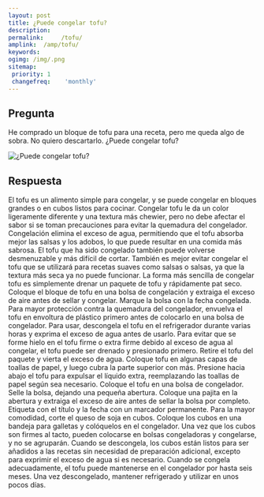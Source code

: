 ```yaml
---
layout: post
title: ¿Puede congelar tofu?  
description: 
permalink:     /tofu/
amplink:  /amp/tofu/
keywords: 
ogimg: /img/.png
sitemap:
 priority: 1
 changefreq:    'monthly'
---
```




## Pregunta

He comprado un bloque de tofu para una receta, pero me queda algo de sobra. No quiero descartarlo. ¿Puede congelar tofu?


![¿Puede congelar tofu?](https://sepuedecongelar.com/img/ "¿Puede congelar tofu?" )


## Respuesta

El tofu es un alimento simple para congelar, y se puede congelar en bloques grandes o en cubos listos para cocinar. Congelar tofu le da un color ligeramente diferente y una textura más chewier, pero no debe afectar el sabor si se toman precauciones para evitar la quemadura del congelador. Congelación elimina el exceso de agua, permitiendo que el tofu absorba mejor las salsas y los adobos, lo que puede resultar en una comida más sabrosa. El tofu que ha sido congelado también puede volverse desmenuzable y más difícil de cortar. También es mejor evitar congelar el tofu que se utilizará para recetas suaves como salsas o salsas, ya que la textura más seca ya no puede funcionar.
La forma más sencilla de congelar tofu es simplemente drenar un paquete de tofu y rápidamente pat seco. Coloque el bloque de tofu en una bolsa de congelación y extraiga el exceso de aire antes de sellar y congelar. Marque la bolsa con la fecha congelada. Para mayor protección contra la quemadura del congelador, envuelva el tofu en envoltura de plástico primero antes de colocarlo en una bolsa de congelador. Para usar, descongela el tofu en el refrigerador durante varias horas y exprima el exceso de agua antes de usarlo.
Para evitar que se forme hielo en el tofu firme o extra firme debido al exceso de agua al congelar, el tofu puede ser drenado y presionado primero. Retire el tofu del paquete y vierta el exceso de agua. Coloque tofu en algunas capas de toallas de papel, y luego cubra la parte superior con más. Presione hacia abajo el tofu para expulsar el líquido extra, reemplazando las toallas de papel según sea necesario. Coloque el tofu en una bolsa de congelador. Selle la bolsa, dejando una pequeña abertura. Coloque una pajita en la abertura y extraiga el exceso de aire antes de sellar la bolsa por completo. Etiqueta con el título y la fecha con un marcador permanente.
Para la mayor comodidad, corte el queso de soja en cubos. Coloque los cubos en una bandeja para galletas y colóquelos en el congelador. Una vez que los cubos son firmes al tacto, pueden colocarse en bolsas congeladoras y congelarse, y no se agruparán. Cuando se descongela, los cubos están listos para ser añadidos a las recetas sin necesidad de preparación adicional, excepto para exprimir el exceso de agua si es necesario.
Cuando se congela adecuadamente, el tofu puede mantenerse en el congelador por hasta seis meses. Una vez descongelado, mantener refrigerado y utilizar en unos pocos días.
